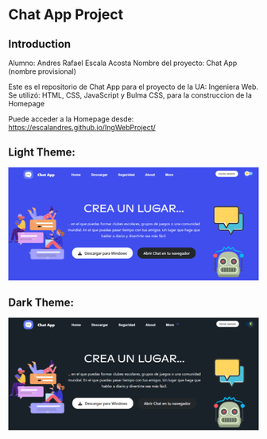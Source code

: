 # Chat App Project
## Introduction

Alumno: Andres Rafael Escala Acosta
Nombre del proyecto: Chat App (nombre provisional)

Este es el repositorio de Chat App para el proyecto de la UA: Ingeniera Web. 
Se utilizó: HTML, CSS, JavaScript y Bulma CSS, para la construccion de la Homepage

Puede acceder a la Homepage desde: https://escalandres.github.io/IngWebProject/

## Light Theme:
![Chat Application Light](./src/homepage-light.PNG)

## Dark Theme:
![Chat Application Dark](./src/homepage-dark.PNG)